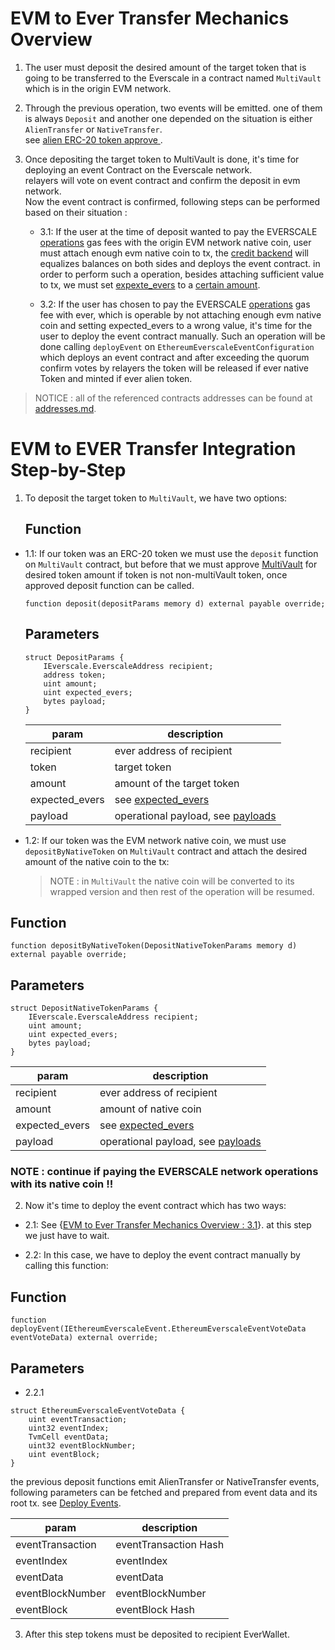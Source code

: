 # EVM to Ever Transfer Mechanics Overview

1. The user must deposit the desired amount of the target token that is going to be transferred to the Everscale in a contract named `MultiVault` which is in the origin EVM network.

2. Through the previous operation, two events will be emitted. one of them is always `Deposit` and another one depended on the situation is either `AlienTransfer` or `NativeTransfer`.\
   see [alien ERC-20 token approve ](./concepts.md#approving-alien-erc-20-tokens).
3. Once depositing the target token to MultiVault is done, it's time for deploying an event Contract on the Everscale network.\
   relayers will vote on event contract and confirm the deposit in evm network.\
   Now the event contract is confirmed, following steps can be performed based on their situation :

   - 3.1: If the user at the time of deposit wanted to pay the EVERSCALE [operations](./concepts.md#ever-network-operations) gas fees with the origin EVM network native coin, user must attach enough evm native coin to tx, the [credit backend](./concepts.md#credit-backend) will equalizes balances on both sides and deploys the event contract.
     in order to perform such a operation, besides attaching sufficient value to tx, we must set [expexte_evers](./concepts.md#event-contract-deploy-value-expected_evers) to a [certain amount](FAQ.md#how-to-set-expected_evers).

   - 3.2: If the user has chosen to pay the EVERSCALE [operations](./concepts.md#ever-network-operations) gas fee with ever, which is operable by not attaching enough evm native coin and setting expected_evers to a wrong value, it's time for the user to deploy the event contract manually. Such an operation will be done calling `deployEvent` on `EthereumEverscaleEventConfiguration` which deploys an event contract and after exceeding the quorum confirm votes by relayers the token will be released if ever native Token and minted if ever alien token.

> NOTICE : all of the referenced contracts addresses can be found at [addresses.md](./addresses.md).

# EVM to EVER Transfer Integration Step-by-Step

1. To deposit the target token to `MultiVault`, we have two options:

   ## Function

- 1.1: If our token was an ERC-20 token we must use the `deposit` function on `MultiVault` contract,
  but before that we must approve [MultiVault](./addresses.md#evm-smart-contracts) for desired token amount if token is not non-multiVault token, once approved deposit function can be called.

  ```solidity
  function deposit(depositParams memory d) external payable override;
  ```

  ## Parameters

  ```solidity
  struct DepositParams {
      IEverscale.EverscaleAddress recipient;
      address token;
      uint amount;
      uint expected_evers;
      bytes payload;
  }
  ```

  | param          | description                                                                    |
  | -------------- | ------------------------------------------------------------------------------ |
  | recipient      | ever address of recipient                                                      |
  | token          | target token                                                                   |
  | amount         | amount of the target token                                                     |
  | expected_evers | see [expected_evers](./concepts.md#event-contract-deploy-value-expected_evers) |
  | payload        | operational payload, see [payloads](./concepts.md#payloads)                    |

- 1.2: If our token was the EVM network native coin, we must use `depositByNativeToken` on `MultiVault` contract and attach the desired amount of the native coin to the tx:

  > NOTE : in `MultiVault` the native coin will be converted to its wrapped version and then rest of the operation will be resumed.

## Function

```solidity
function depositByNativeToken(DepositNativeTokenParams memory d) external payable override;
```

## Parameters

```solidity
struct DepositNativeTokenParams {
    IEverscale.EverscaleAddress recipient;
    uint amount;
    uint expected_evers;
    bytes payload;
}
```

| param          | description                                                                    |
| -------------- | ------------------------------------------------------------------------------ |
| recipient      | ever address of recipient                                                      |
| amount         | amount of native coin                                                          |
| expected_evers | see [expected_evers](./concepts.md#event-contract-deploy-value-expected_evers) |
| payload        | operational payload, see [payloads](./concepts.md#payloads)                    |

### NOTE : continue if paying the EVERSCALE network operations with its native coin !!

2. Now it's time to deploy the event contract which has two ways:

- 2.1: See {[EVM to Ever Transfer Mechanics Overview : 3.1](#31-if-the-user-at-the-time-of-deposit-accepted-to-pay-the-event-contract-deployment-fee-with-the-origin-evm-network-native-coin-the-relayers-will-automatically-swap-that-to-ever-which-is-the-everscale-native-coin-and-deploy-the-event-contract-themselves)}. at this step we just have to wait.

- 2.2: In this case, we have to deploy the event contract manually by calling this function:

## Function

```solidity
function deployEvent(IEthereumEverscaleEvent.EthereumEverscaleEventVoteData eventVoteData) external override;
```

## Parameters

- 2.2.1

```solidity
struct EthereumEverscaleEventVoteData {
    uint eventTransaction;
    uint32 eventIndex;
    TvmCell eventData;
    uint32 eventBlockNumber;
    uint eventBlock;
}
```

the previous deposit functions emit AlienTransfer or NativeTransfer events, following parameters can be fetched and prepared from event data and its root tx. see [Deploy Events](../EVER-TO-EVM/scripts/deployEvents/).

| param            | description           |
| ---------------- | --------------------- |
| eventTransaction | eventTransaction Hash |
| eventIndex       | eventIndex            |
| eventData        | eventData             |
| eventBlockNumber | eventBlockNumber      |
| eventBlock       | eventBlock Hash       |

3. After this step tokens must be deposited to recipient EverWallet.
